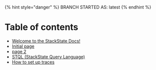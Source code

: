 {% hint style="danger" %}
BRANCH STARTED AS: latest
{% endhint %}

# Table of contents

* [Welcome to the StackState Docs!](new-front.md)
* [Initial page](README.md)
* [page 2](page-2.md)
* [STQL \(StackState Query Language\)](test_ref.md)
* [How to set up traces](how_to_setup_traces.md)
